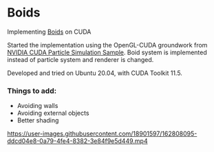 # Boids
Implementing [Boids](https://cs.stanford.edu/people/eroberts/courses/soco/projects/2008-09/modeling-natural-systems/boids.html) on CUDA

Started the implementation using the OpenGL-CUDA groundwork from [NVIDIA CUDA Particle Simulation Sample](https://github.com/NVIDIA/cuda-samples/tree/master/Samples/2_Concepts_and_Techniques/particles). Boid system is implemented instead of particle system and renderer is changed.

Developed and tried on Ubuntu 20.04, with CUDA Toolkit 11.5.

### Things to add:
- Avoiding walls
- Avoiding external objects
- Better shading

https://user-images.githubusercontent.com/18901597/162808095-ddcd04e8-0a79-4fe4-8382-3e84f9e5d449.mp4

